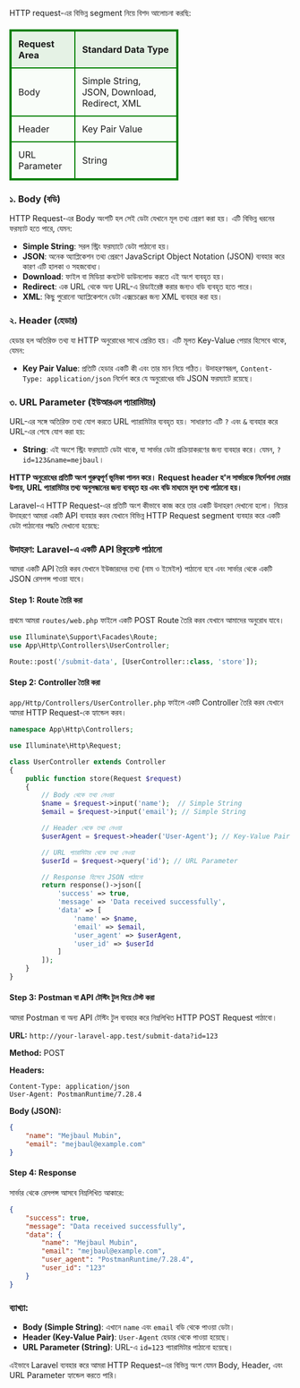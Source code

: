 HTTP request-এর বিভিন্ন segment নিয়ে বিশদ আলোচনা করছি:

<html lang="en">
<head>
    <meta charset="UTF-8">
    <meta name="viewport" content="width=device-width, initial-scale=1.0">
    <style>
        table {
            width: 60%;
            border-collapse: collapse;
            margin: 20px 0;
        }
        table, th, td {
            border: 2px solid green;
        }
        th, td {
            padding: 12px;
            text-align: left;
        }
        th {
            background-color: #e5f2e5;
        }
        td {
            background-color: #f9fdf9;
        }
    </style>
    <title>Request Area Table</title>
</head>
<body>
    <table>
        <tr>
            <th>Request Area</th>
            <th>Standard Data Type</th>
        </tr>
        <tr>
            <td>Body</td>
            <td>Simple String, JSON, Download, Redirect, XML</td>
        </tr>
        <tr>
            <td>Header</td>
            <td>Key Pair Value</td>
        </tr>
        <tr>
            <td>URL Parameter</td>
            <td>String</td>
        </tr>
    </table>
</body>
</html>

### ১. Body (বডি)

HTTP Request-এর Body অংশটি হল সেই ডেটা যেখানে মূল তথ্য প্রেরণ করা হয়। এটি বিভিন্ন ধরনের ফরম্যাট হতে পারে, যেমন:

-   **Simple String**: সরল স্ট্রিং ফরম্যাটে ডেটা পাঠানো হয়।
-   **JSON**: অনেক অ্যাপ্লিকেশন তথ্য প্রেরণে JavaScript Object Notation (JSON) ব্যবহার করে কারণ এটি হালকা ও সহজবোধ্য।
-   **Download**: ফাইল বা মিডিয়া কনটেন্ট ডাউনলোড করতে এই অংশ ব্যবহৃত হয়।
-   **Redirect**: এক URL থেকে অন্য URL-এ রিডাইরেক্ট করার জন্যও বডি ব্যবহৃত হতে পারে।
-   **XML**: কিছু পুরোনো অ্যাপ্লিকেশনে ডেটা এক্সচেঞ্জের জন্য XML ব্যবহার করা হয়।

### ২. Header (হেডার)

হেডার হল অতিরিক্ত তথ্য যা HTTP অনুরোধের সাথে প্রেরিত হয়। এটি মূলত Key-Value পেয়ার হিসেবে থাকে, যেমন:

-   **Key Pair Value**: প্রতিটি হেডার একটি কী এবং তার মান নিয়ে গঠিত। উদাহরণস্বরূপ, `Content-Type: application/json` নির্দেশ করে যে অনুরোধের বডি JSON ফরম্যাটে রয়েছে।

### ৩. URL Parameter (ইউআরএল প্যারামিটার)

URL-এর সঙ্গে অতিরিক্ত তথ্য যোগ করতে URL প্যারামিটার ব্যবহৃত হয়। সাধারণত এটি `?` এবং `&` ব্যবহার করে URL-এর শেষে যোগ করা হয়:

-   **String**: এই অংশে স্ট্রিং ফরম্যাটে ডেটা থাকে, যা সার্ভার ডেটা প্রক্রিয়াকরণের জন্য ব্যবহার করে। যেমন, `?id=123&name=mejbaul`।

**HTTP অনুরোধের প্রতিটি অংশ গুরুত্বপূর্ণ ভূমিকা পালন করে। Request header হ'ল সার্ভারকে নির্দেশনা দেয়ার উপায়, URL প্যারামিটার তথ্য অনুসন্ধানের জন্য ব্যবহৃত হয় এবং বডি মাধ্যমে মূল তথ্য পাঠানো হয়।**

Laravel-এ HTTP Request-এর প্রতিটি অংশ কীভাবে কাজ করে তার একটি উদাহরণ দেখানো হলো। নিচের উদাহরণে আমরা একটি API ব্যবহার করব যেখানে বিভিন্ন HTTP Request segment ব্যবহার করে একটি ডেটা পাঠানোর পদ্ধতি দেখানো হয়েছে:

### উদাহরণ: Laravel-এ একটি API রিকুয়েস্ট পাঠানো

আমরা একটি API তৈরি করব যেখানে ইউজারদের তথ্য (নাম ও ইমেইল) পাঠানো হবে এবং সার্ভার থেকে একটি JSON রেসপন্স পাওয়া যাবে।

#### Step 1: Route তৈরি করা

প্রথমে আমরা `routes/web.php` ফাইলে একটি POST Route তৈরি করব যেখানে আমাদের অনুরোধ যাবে।

```php
use Illuminate\Support\Facades\Route;
use App\Http\Controllers\UserController;

Route::post('/submit-data', [UserController::class, 'store']);
```

#### Step 2: Controller তৈরি করা

`app/Http/Controllers/UserController.php` ফাইলে একটি Controller তৈরি করব যেখানে আমরা HTTP Request-কে হ্যান্ডেল করব।

```php
namespace App\Http\Controllers;

use Illuminate\Http\Request;

class UserController extends Controller
{
    public function store(Request $request)
    {
        // Body থেকে তথ্য নেওয়া
        $name = $request->input('name');  // Simple String
        $email = $request->input('email'); // Simple String

        // Header থেকে তথ্য নেওয়া
        $userAgent = $request->header('User-Agent'); // Key-Value Pair

        // URL প্যারামিটার থেকে তথ্য নেওয়া
        $userId = $request->query('id'); // URL Parameter

        // Response হিসেবে JSON পাঠানো
        return response()->json([
            'success' => true,
            'message' => 'Data received successfully',
            'data' => [
                'name' => $name,
                'email' => $email,
                'user_agent' => $userAgent,
                'user_id' => $userId
            ]
        ]);
    }
}
```

#### Step 3: Postman বা API টেস্টিং টুল দিয়ে টেস্ট করা

আমরা Postman বা অন্য API টেস্টিং টুল ব্যবহার করে নিম্নলিখিত HTTP POST Request পাঠাবো।

**URL:** `http://your-laravel-app.test/submit-data?id=123`

**Method:** POST

**Headers:**

```
Content-Type: application/json
User-Agent: PostmanRuntime/7.28.4
```

**Body (JSON):**

```json
{
    "name": "Mejbaul Mubin",
    "email": "mejbaul@example.com"
}
```

#### Step 4: Response

সার্ভার থেকে রেসপন্স আসবে নিম্নলিখিত আকারে:

```json
{
    "success": true,
    "message": "Data received successfully",
    "data": {
        "name": "Mejbaul Mubin",
        "email": "mejbaul@example.com",
        "user_agent": "PostmanRuntime/7.28.4",
        "user_id": "123"
    }
}
```

### ব্যাখ্যা:

-   **Body (Simple String)**: এখানে `name` এবং `email` বডি থেকে পাওয়া ডেটা।
-   **Header (Key-Value Pair)**: `User-Agent` হেডার থেকে পাওয়া হয়েছে।
-   **URL Parameter (String)**: URL-এ `id=123` প্যারামিটার পাঠানো হয়েছে।

এইভাবে Laravel ব্যবহার করে আমরা HTTP Request-এর বিভিন্ন অংশ যেমন Body, Header, এবং URL Parameter হ্যান্ডেল করতে পারি।
